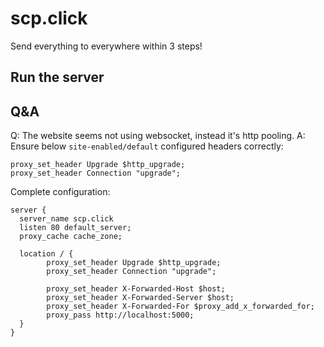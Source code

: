 # scp.click
Send everything to everywhere within 3 steps!


## Run the server

## Q&A

Q: The website seems not using websocket, instead it's http pooling.
A: Ensure below `site-enabled/default` configured headers correctly:

```
proxy_set_header Upgrade $http_upgrade;
proxy_set_header Connection "upgrade";
```

Complete configuration:

```
server {
  server_name scp.click
  listen 80 default_server;
  proxy_cache cache_zone;

  location / {
        proxy_set_header Upgrade $http_upgrade;
        proxy_set_header Connection "upgrade";
        
        proxy_set_header X-Forwarded-Host $host;
        proxy_set_header X-Forwarded-Server $host;
        proxy_set_header X-Forwarded-For $proxy_add_x_forwarded_for;
        proxy_pass http://localhost:5000;
  }
}
```

